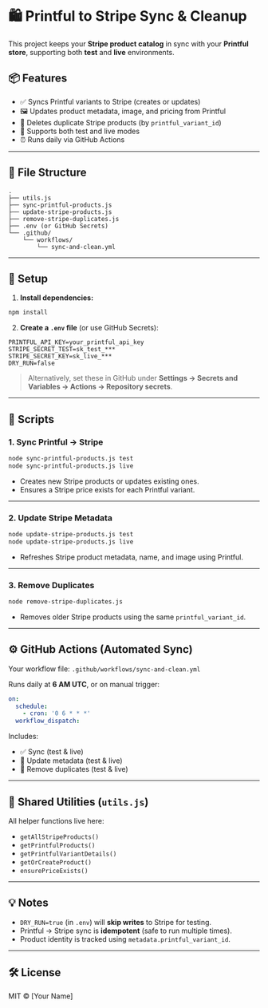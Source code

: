 # 🛍️ Printful to Stripe Sync & Cleanup

This project keeps your **Stripe product catalog** in sync with your **Printful store**, supporting both **test** and **live** environments.

## 📦 Features

- ✅ Syncs Printful variants to Stripe (creates or updates)
- 🖼️ Updates product metadata, image, and pricing from Printful
- 🧹 Deletes duplicate Stripe products (by `printful_variant_id`)
- 🧪 Supports both test and live modes
- ⏰ Runs daily via GitHub Actions

---

## 📁 File Structure

```
.
├── utils.js
├── sync-printful-products.js
├── update-stripe-products.js
├── remove-stripe-duplicates.js
├── .env (or GitHub Secrets)
└── .github/
    └── workflows/
        └── sync-and-clean.yml
```

---

## 🔧 Setup

1. **Install dependencies:**

```bash
npm install
```

2. **Create a `.env` file** (or use GitHub Secrets):

```env
PRINTFUL_API_KEY=your_printful_api_key
STRIPE_SECRET_TEST=sk_test_***
STRIPE_SECRET_KEY=sk_live_***
DRY_RUN=false
```

> Alternatively, set these in GitHub under **Settings → Secrets and Variables → Actions → Repository secrets**.

---

## 🚀 Scripts

### 1. Sync Printful → Stripe

```bash
node sync-printful-products.js test
node sync-printful-products.js live
```

- Creates new Stripe products or updates existing ones.
- Ensures a Stripe price exists for each Printful variant.

---

### 2. Update Stripe Metadata

```bash
node update-stripe-products.js test
node update-stripe-products.js live
```

- Refreshes Stripe product metadata, name, and image using Printful.

---

### 3. Remove Duplicates

```bash
node remove-stripe-duplicates.js
```

- Removes older Stripe products using the same `printful_variant_id`.

---

## ⚙️ GitHub Actions (Automated Sync)

Your workflow file: `.github/workflows/sync-and-clean.yml`

Runs daily at **6 AM UTC**, or on manual trigger:

```yaml
on:
  schedule:
    - cron: '0 6 * * *'
  workflow_dispatch:
```

Includes:

- ✅ Sync (test & live)
- 🔁 Update metadata (test & live)
- 🧹 Remove duplicates (test & live)

---

## 🧠 Shared Utilities (`utils.js`)

All helper functions live here:

- `getAllStripeProducts()`
- `getPrintfulProducts()`
- `getPrintfulVariantDetails()`
- `getOrCreateProduct()`
- `ensurePriceExists()`

---

## 💡 Notes

- `DRY_RUN=true` (in `.env`) will **skip writes** to Stripe for testing.
- Printful → Stripe sync is **idempotent** (safe to run multiple times).
- Product identity is tracked using `metadata.printful_variant_id`.

---

## 🛠️ License

MIT © [Your Name]
